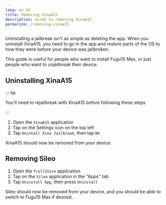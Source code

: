 ```yaml
---
lang: en_US
title: Removing XinaA15
description: Guide to removing XinaA15
permalink: /removing-xinaa15
---
```


Uninstalling a jailbreak isn't as simple as deleting the app. When you uninstall XinaA15, you need to go in the app and restore parts of the OS to how they were before your device was jailbroken.

This guide is useful for people who want to install <router-link to="/installing-fugu15max">Fugu15 Max</router-link>, or just people who want to unjailbreak their device.

## Uninstalling XinaA15

::: tip

You'll need to rejailbreak with XinaA15 before following these steps

:::

1. Open the `XinaA15` application
1. Tap on the Settings icon on the top left
1. Tap `Unintall Xina Jailbreak`, then tap `OK`

XinaA15 should now be removed from your device.

## Removing Sileo

1. Open the `TrollStore` application
1. Tap on the `Sileo` application in the "Apps" tab
1. Tap `Uninstall App`, then press `Uninstall`

Sileo should now be removed from your device, and you should be able to switch to <router-link to="/installing-fugu15max">Fugu15 Max</router-link> if desired.